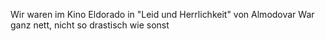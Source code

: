 Wir waren im Kino Eldorado  in "Leid und Herrlichkeit" von Almodovar
War ganz nett, nicht so drastisch wie sonst